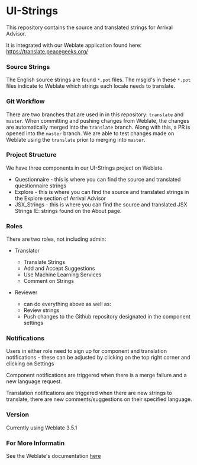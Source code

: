 # UI-Strings

This repository contains the source and translated strings for Arrival Advisor. 

It is integrated with our Weblate application found here: https://translate.peacegeeks.org/ 

### Source Strings 

The English source strings are found `*.pot` files. The msgid's in these `*.pot` files indicate to Weblate which strings each locale needs to translate. 

### Git Workflow

There are two branches that are used in in this repository: `translate` and `master`. When committing and pushing changes from Weblate, the changes are automatically merged into the `translate` branch. 
Along with this, a PR is opened into the `master` branch. We are able to test changes made on Weblate using the `translate` prior to merging into `master`.

### Project Structure

We have three components in our UI-Strings project on Weblate. 

* Questionnaire - this is where you can find the source and translated questionnaire strings 
* Explore - this is where you can find the source and translated strings in the Explore section of Arrival Advisor 
* JSX_Strings - this is where you can find the source and translated JSX Strings IE: strings found on the About page. 

### Roles

There are two roles, not including admin: 

* Translator
    * Translate Strings
    * Add and Accept Suggestions
    * Use Machine Learning Services 
    * Comment on Strings
* Reviewer

    * can do everything above as well as:
    * Review strings
    * Push changes to the Github repository designated in the component settings

### Notifications

Users in either role need to sign up for component and translation notifications - these can be adjusted by clicking on the top right corner and clicking on Settings 

Component notifications are triggered when there is a merge failure and a new language request.

Translation notifications are triggered when there are new strings to translate, there are new comments/suggestions on their specified language.  

### Version

Currently using Weblate 3.5.1

### For More Informatin

See the Weblate's documentation [here](https://docs.weblate.org/en/weblate-3.5.1/)

